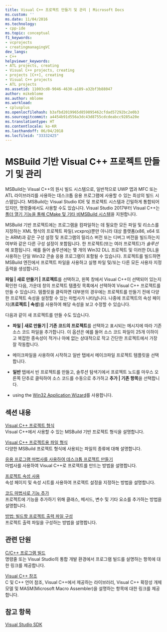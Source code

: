 ```yaml
---
title: Visual C++ 프로젝트 만들기 및 관리 | Microsoft Docs
ms.custom: ''
ms.date: 11/04/2016
ms.technology:
- cpp-ide
ms.topic: conceptual
f1_keywords:
- vcprojects
- creatingmanagingVC
dev_langs:
- C++
helpviewer_keywords:
- ATL projects, creating
- Visual C++ projects, creating
- projects [C++], creating
- Visual C++ projects
- ATL projects
ms.assetid: 11003cd8-9046-4630-a189-a32bf3b88047
author: mikeblome
ms.author: mblome
ms.workload:
- cplusplus
ms.openlocfilehash: b3afbd2019965d859895462cfdad57292bc2e0b3
ms.sourcegitcommit: a4454b91d556a3dc43d8755cdcdeabcc9285a20e
ms.translationtype: HT
ms.contentlocale: ko-KR
ms.lasthandoff: 06/04/2018
ms.locfileid: "33332425"
---
```

# <a name="creating-and-managing-msbuild-based-visual-c-projects"></a>MSBuild 기반 Visual C++ 프로젝트 만들기 및 관리
MSBuild는 Visual C++의 원시 빌드 시스템으로, 일반적으로 UWP 앱과 MFC 또는 ATL 라이브러리를 사용하는 데스크톱 응용 프로그램에 사용할 수 있는 최상의 빌드 시스템입니다. MSBuild는 Visual Studio IDE 및 프로젝트 시스템과 긴밀하게 통합되어 있지만, 명령줄에서도 사용할 수도 있습니다. Visual Studio 2017부터 Visual C++는 [폴더 열기 기능을 통해 CMake 및 기타 비MSBuild 시스템](non-msbuild-projects.md)을 지원합니다.

MSBuild 기반 프로젝트에는 프로그램을 컴파일하는 데 필요한 모든 파일 및 리소스를 지정하는 XML 형식의 프로젝트 파일(.vcxproj)뿐만 아니라 대상 플랫폼(x86, x64 또는 ARM)과 같은 구성 설정 및 프로그램의 릴리스 버전 또는 디버그 버전을 빌드하는지 여부와 같은 다른 구성 설정이 포함됩니다. 한 프로젝트(또는 여러 프로젝트)가 *솔루션*에 포함됩니다. 예를 들어 솔루션에는 몇 개의 Win32 DLL 프로젝트 및 이러한 DLL을 사용하는 단일 Win32 콘솔 응용 프로그램이 포함될 수 있습니다. 프로젝트를 빌드하면 MSBuild 엔진에서 프로젝트 파일을 사용하고 실행 파일 및/또는 다른 모든 사용자 지정 출력을 생성합니다.

**파일 &#124; 새로 만들기 &#124; 프로젝트**를 선택하고, 왼쪽 창에서 Visual C++이 선택되어 있는지 확인한 다음, 가운데 창의 프로젝트 템플릿 목록에서 선택하여 Visual C++ 프로젝트를 만들 수 있습니다. 템플릿을 클릭하면 대부분의 경우에는 프로젝트를 만들기 전에 다양한 프로젝트 속성을 설정할 수 있는 마법사가 나타납니다. 나중에 프로젝트의 속성 페이지(**프로젝트 &#124; 속성**)를 사용하여 해당 속성을 보고 수정할 수 있습니다.  
  
 다음과 같이 새 프로젝트를 만들 수도 있습니다.  
  
-   **파일 &#124; 새로 만들기 &#124; 기존 코드의 프로젝트**를 선택하고 표시되는 메시지에 따라 기존 소스 코드 파일을 추가합니다. 이 옵션은 예를 들어 소스 코드 파일이 25개 이하이고 복잡한 종속성이 적거나 아예 없는 상대적으로 작고 간단한 프로젝트에서 가장 잘 작동합니다.  
  
-   메이크파일을 사용하여 시작하고 일반 탭에서 메이크파일 프로젝트 템플릿을 선택합니다.  
  
-   **일반** 탭에서 빈 프로젝트를 만들고, 솔루션 탐색기에서 프로젝트 노드를 마우스 오른쪽 단추로 클릭하여 소스 코드를 수동으로 추가하고 **추가 &#124; 기존 항목**을 선택합니다.  
  
-   using the [Win32 Application Wizard](../windows/win32-application-wizard.md)를 사용합니다.  
  
## <a name="in-this-section"></a>섹션 내용  
 [Visual C++ 프로젝트 형식](../ide/visual-cpp-project-types.md)  
 Visual C++에서 사용할 수 있는 MSBuild 기반 프로젝트 형식을 설명합니다.  
  
 [Visual C++ 프로젝트용 파일 형식](../ide/file-types-created-for-visual-cpp-projects.md)  
 다양한 MSBuild 프로젝트 형식에 사용되는 파일의 종류에 대해 설명합니다.  
  
 [응용 프로그램 마법사를 사용하여 데스크톱 프로젝트 만들기](../ide/creating-desktop-projects-by-using-application-wizards.md)  
 마법사를 사용하여 Visual C++로 프로젝트를 만드는 방법을 설명합니다.  
  
 [프로젝트 속성 사용](../ide/working-with-project-properties.md)  
 속성 페이지 및 속성 시트를 사용하여 프로젝트 설정을 지정하는 방법을 설명합니다.  
  
 [코드 마법사로 기능 추가](../ide/adding-functionality-with-code-wizards-cpp.md)  
 프로젝트에 기능을 추가하기 위해 클래스, 메서드, 변수 및 기타 요소를 추가하는 방법을 설명합니다.  
  
 [방법: 빌드할 프로젝트 출력 파일 구성](../ide/how-to-organize-project-output-files-for-builds.md)  
 프로젝트 출력 파일을 구성하는 방법을 설명합니다.  
  
## <a name="related-sections"></a>관련 단원  
 [C/C++ 프로그램 빌드](../build/building-c-cpp-programs.md)  
 명령줄 또는 Visual Studio의 통합 개발 환경에서 프로그램 빌드를 설명하는 항목에 대한 링크를 제공합니다.  
  
 [Visual C++ 참조](http://msdn.microsoft.com/en-us/1ba03b5c-8229-4f63-b08c-6c12141d6ab1)  
 C 및 C++ 언어 참조, Visual C++에서 제공하는 라이브러리, Visual C++ 확장성 개체 모델 및 MASM(Microsoft Macro Assembler)을 설명하는 항목에 대한 링크를 제공합니다.  
  
## <a name="see-also"></a>참고 항목  
 [Visual Studio SDK](http://msdn.microsoft.com/vstudio/extend)
